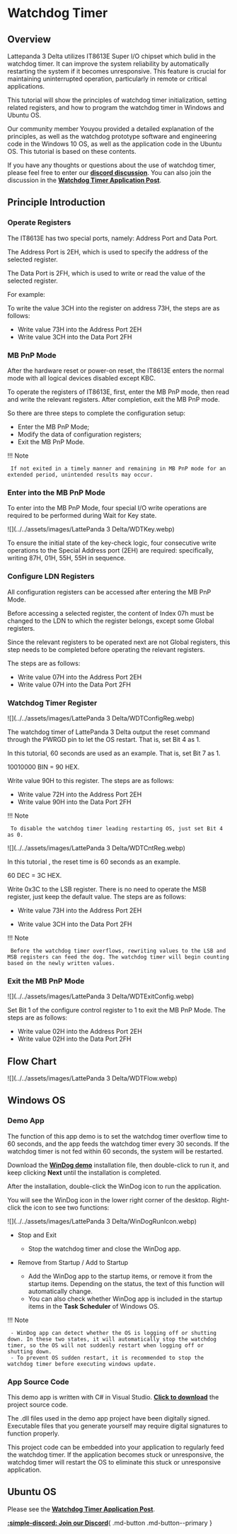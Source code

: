 # Watchdog Timer

## Overview

Lattepanda 3 Delta utilizes IT8613E Super I/O chipset which bulid in the watchdog timer. It can improve the system reliability by automatically restarting the system if it becomes unresponsive. This feature is crucial for maintaining uninterrupted operation, particularly in remote or critical applications.

This tutorial will show the principles of watchdog timer initialization, setting related registers, and how to program the watchdog timer in Windows and Ubuntu OS.

Our community member Youyou provided a detailed explanation of the principles, as well as the watchdog prototype software and engineering code in the Windows 10 OS, as well as the application code in the Ubuntu OS. This tutorial is based on these contents.

If you have any thoughts or questions about the use of watchdog timer, please feel free to enter our [**discord discussion**](https://discord.gg/k6YPYQgmHt). You can also join the discussion in the [**Watchdog Timer Application Post**](https://www.lattepanda.com/forum/topic/328966).

## Principle Introduction

### Operate Registers

The IT8613E has two special ports, namely: Address Port and Data Port.

The Address Port is 2EH, which is used to specify the address of the selected register.

The Data Port is 2FH, which is used to write or read the value of the selected register.

For example: 

To write the value 3CH into the register on address 73H, the steps are as follows:

- Write value 73H into the Address Port 2EH
- Write value 3CH into the Data Port 2FH

### MB PnP Mode

After the hardware reset or power-on reset, the IT8613E enters the normal mode with all logical devices disabled except KBC.

To operate the registers of IT8613E, first, enter the MB PnP mode, then read and write the relevant registers. After completion, exit the MB PnP mode. 

So there are three steps to complete the configuration setup: 

- Enter the MB PnP Mode; 
- Modify the data of configuration registers; 
- Exit the MB PnP Mode. 

!!! Note

     If not exited in a timely manner and remaining in MB PnP mode for an extended period, unintended results may occur.


### Enter into the MB PnP Mode

To enter into the MB PnP Mode, four special I/O write operations are required to be performed during Wait for Key state.

![](../../assets/images/LattePanda 3 Delta/WDTKey.webp)

To ensure the initial state of the key-check logic, four consecutive write operations to the Special Address port (2EH) are required: specifically, writing 87H, 01H, 55H, 55H in sequence.


### Configure LDN Registers

All configuration registers can be accessed after entering the MB PnP Mode.

Before accessing a selected register, the content of Index 07h must be changed to the LDN to which the register belongs, except some Global registers.

Since the relevant registers to be operated next are not Global registers, this step needs to be completed before operating the relevant registers.

The steps are as follows:

- Write value 07H into the Address Port 2EH
- Write value 07H into the Data Port 2FH



### Watchdog Timer Register

![](../../assets/images/LattePanda 3 Delta/WDTConfigReg.webp)

The watchdog timer of LattePanda 3 Delta output the reset command through the PWRGD pin to let the OS restart. That is, set Bit 4 as 1. 

In this tutorial, 60 seconds are used as an example. That is, set Bit 7 as 1.

10010000 BIN = 90 HEX. 

Write value 90H to this register. The steps are as follows:

- Write value 72H into the Address Port 2EH
- Write value 90H into the Data Port 2FH

!!! Note

     To disable the watchdog timer leading restarting OS, just set Bit 4 as 0.


![](../../assets/images/LattePanda 3 Delta/WDTCntReg.webp)

In this tutorial , the reset time is 60 seconds as an example.

60 DEC = 3C HEX.

Write 0x3C to the LSB register. There is no need to operate the MSB register, just keep the default value. The steps are as follows:

- Write value 73H into the Address Port 2EH

- Write value 3CH into the Data Port 2FH


!!! Note

     Before the watchdog timer overflows, rewriting values to the LSB and MSB registers can feed the dog. The watchdog timer will begin counting based on the newly written values.



### Exit the MB PnP Mode

![](../../assets/images/LattePanda 3 Delta/WDTExitConfig.webp) 

Set Bit 1 of the configure control register to 1 to exit the MB PnP Mode. The steps are as follows:

- Write value 02H into the Address Port 2EH
- Write value 02H into the Data Port 2FH


## Flow Chart

![](../../assets/images/LattePanda 3 Delta/WDTFlow.webp)


## Windows OS

### Demo App

The function of this app demo is to set the watchdog timer overflow time to 60 seconds, and the app feeds the watchdog timer every 30 seconds. If the watchdog timer is not fed within 60 seconds, the system will be restarted.

Download the [**WinDog demo**](../../assets/drivers/3rd_delta_edition/WinDogAppDemo.zip) installation file, then double-click to run it, and keep clicking **Next** until the installation is completed.

After the installation, double-click the WinDog icon to run the application.

You will see the WinDog icon in the lower right corner of the desktop. Right-click the icon to see two functions:

![](../../assets/images/LattePanda 3 Delta/WinDogRunIcon.webp)

- Stop and Exit 
    * Stop the watchdog timer and close the WinDog app.

- Remove from Startup / Add to Startup
    * Add the WinDog app to the startup items, or remove it from the startup items. Depending on the status, the text of this function will automatically change.
    * You can also check whether WinDog app is included in the startup items in the **Task Scheduler** of Windows OS.

!!! Note

     - WinDog app can detect whether the OS is logging off or shutting down. In these two states, it will automatically stop the watchdog timer, so the OS will not suddenly restart when logging off or shutting down.
     - To prevent OS sudden restart, it is recommended to stop the watchdog timer before executing windows update.

### App Source Code

This demo app is written with C# in Visual Studio. [**Click to download**](../../assets/drivers/3rd_delta_edition/WinDogSourceCode.zip) the project source code. 

The .dll files used in the demo app project have been digitally signed. Executable files that you generate yourself may require digital signatures to function properly.

This project code can be embedded into your application to regularly feed the watchdog timer. If the application becomes stuck or unresponsive, the watchdog timer will restart the OS to eliminate this stuck or unresponsive application. 

## Ubuntu OS

Please see the [**Watchdog Timer Application Post**](https://www.lattepanda.com/forum/topic/328966).





[**:simple-discord: Join our Discord**](https://discord.gg/k6YPYQgmHt){ .md-button .md-button--primary }